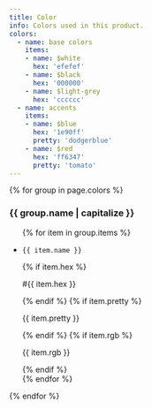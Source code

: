 ```yaml
---
title: Color
info: Colors used in this product.
colors: 
  - name: base colors
    items:
    - name: $white
      hex: 'efefef'
    - name: $black
      hex: '000000'
    - name: $light-grey
      hex: 'cccccc' 
  - name: accents
    items:
    - name: $blue
      hex: '1e90ff'  
      pretty: 'dodgerblue'
    - name: $red
      hex: 'ff6347'  
      pretty: 'tomato'  
---
```


<section class="sg-branding">
  {% for group in page.colors %} 
  <div>
    <h3>{{ group.name | capitalize }}</h3>
    <ul class="color-set">
    {% for item in group.items %}
      <li>
        <div style="background:#{{ item.hex }}"></div> 
        <p><code class="highlighter-rouge">{{ item.name }}</code></p>
        {% if item.hex %}<p>#{{ item.hex }}</p>{% endif %}
        {% if item.pretty %}<p>{{ item.pretty }}</p>{% endif %}
        {% if item.rgb %}<p>{{ item.rgb }}</p>{% endif %}
      </li>
    {% endfor %}
    </ul>
  </div>
  {% endfor %}
</section>